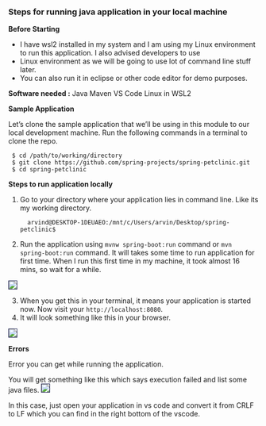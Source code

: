 ### Steps for running java application in your local machine

**Before Starting** 

 - I have wsl2 installed in my system and I am using my Linux environment to run this application. I also advised developers to use
  - Linux environment as we will be going to use lot of command line stuff later.
   - You can also run it in eclipse or other code editor for demo purposes.

**Software needed :**
Java 
Maven
VS Code
 Linux in WSL2 

**Sample Application** 

Let’s clone the sample application that we’ll be using in this module to our local development machine. Run the following commands in a terminal to clone the repo.
```
 $ cd /path/to/working/directory
 $ git clone https://github.com/spring-projects/spring-petclinic.git
 $ cd spring-petclinic

```

**Steps to run application locally**

1. Go to your directory where your application lies in command line. Like its my working directory.

   ```  arvind@DESKTOP-1DEUAEO:/mnt/c/Users/arvin/Desktop/spring-petclinic$```

2. Run the application using ``
mvnw spring-boot:run
`` command or ``
mvn spring-boot:run
`` command.
It will takes some time to run application for first time. When I run this first time in my machine, it took almost 16 mins, so wait for a while.

<img style="border: 1px solid #1d2253" src="images/spring-petclinic/application_started.png" />

3. When you get this in your terminal, it means your application is started now. Now visit your `http://localhost:8080`. 
4. It will look something like this in your browser.
<img style="border: 1px solid #1d2253" src="images/spring-petclinic/spring_ui.png" />

**Errors**

Error you can get while running the application.

You will get something like this which says execution failed and list some java files.
<img style="border: 1px solid #1d2253" src="images/spring-petclinic/maven_error.png" />

In this case, just open your application in vs code and convert it from CRLF to LF which you can find in the right bottom of the vscode.
